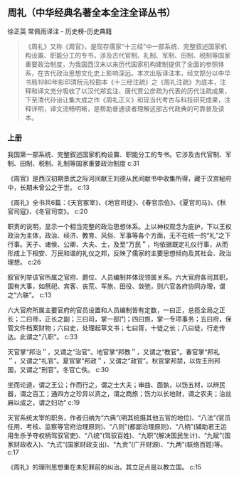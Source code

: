 ## 周礼（中华经典名著全本全注全译丛书）

徐正英 常佩雨译注  -  历史榜-历史典籍

> 《周礼》又称《周官》，是现存儒家“十三经”中一部系统、完整叙述国家机构设置、职能分工的专书，涉及古代官制、礼制、军制、田制、税制等国家重要政治制度，为我国西汉末以来历代国家机构建制提供了全面的参照体系，在古代政治思想文化史上影响深远。本次出版译注本，经文部分以中华书局1980年影印清阮元校勘本《十三经注疏》之《周礼注疏》为底本，注释和译文充分吸收了以汉代郑玄注、唐代贾公彦疏为代表的历代注疏成果，下至清代孙诒让集大成之作《周礼正义》和现当代考古与科技研究成果，注释详明，译文流畅明晰，是帮助普通读者理解这部古代政典的可靠普及读本。


### 上册

我国第一部系统、完整叙述国家机构设置、职能分工的专书。它涉及古代官制、军制、田制、税制、礼制等国家重要政治制度 c:31

《周官》是西汉初期景武之际河间献王刘德从民间献书中收集所得，藏于汉宫秘府中，长期未曾公之于世。 c:13

《周礼》全书共6篇：《天官冢宰》、《地官司徒》、《春官宗伯》、《夏官司马》、《秋官司寇》、《冬官司空》。 c:20

职责的说明，显示一个相当完整的政治思想体系。上以神权观念为庇护，下以王权政治为主体，政治、经济、教育、风俗、军事等各个方面，无不在统一的“礼”之下行事。天子、诸侯、公卿、大夫、士，及至“万民＂，均依据既定礼仪行事，从而形成上下相安、万民和谐的礼仪之邦，反映了儒家的主要思想倾向及其社会、政治理想。 c:26

叙官列举该官所属之官府、爵位、人员编制并体现领属关系。六大官府各司其职，国有大事，如祭祀、宾客、丧荒、军旅、田役、敛弛，则六官各府协同办理，谓之“六联”。 c:13

六大官府所属主要官府的官员设置和人员编制皆有定数，一曰正，总揽全局之正长；二曰师，正长之副；三曰司，掌一部门；四曰旅，掌一专项事务；五曰府，保管文件档案财物；六曰史，处理起草文书；七曰胥，十徒之长；八曰徒，行走传达。此谓之“八职”。 c:33

天官掌“邦治＂，又谓之“治官”。地官掌“邦教＂，又谓之“教官”。春官掌“邦礼＂，又谓之“礼官”。夏官掌“邦政＂，又谓之“政官”。秋官掌邦禁，以佐王刑邦国，又谓之“刑官”。冬官亡佚。 c:30

坐而论道，谓之王公；作而行之，谓之士大夫；审曲、面埶，以饬五材，以辨民器，谓之百工；通四方之珍异以资之，谓之商旅；饬力以长地财，谓之农夫；治丝麻以成之，谓之妇功” c:19

天官系统太宰的职务，作者归纳为“六典”(明其统摄其他五官的地位)、“八法”(官员任用、考核、监察等官府治理原则)、“八则”(都鄙治理原则)、“八柄”(辅助君王运用生杀予夺权柄驾驭官吏)、“八统”(驾驭百姓)、“九职”(解决国民生计)、“九赋”(国家财政收入)、“九式”(国家财政支出)、“九贡”(广开财源)、“九两”(联络百姓)等。 c:17

《周礼》的理刑思想重在未犯罪前的纠治。其立足点是以教立国。 c:15
